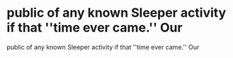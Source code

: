 # public of any known Sleeper activity if that ''time ever came.'' Our

public of any known Sleeper activity if that ''time ever came.'' Our
